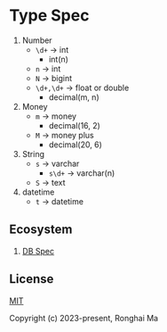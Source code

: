 # Type Spec

1. Number
    - `\d+` -> int
        - int(n)
    - `n` -> int
    - `N` -> bigint
    - `\d+,\d+` -> float or double
        - decimal(m, n)
2. Money
    - `m` -> money
        - decimal(16, 2)
    - `M` -> money plus
        - decimal(20, 6)
3. String
    - `s` -> varchar
        - `s\d+` -> varchar(n)
    - `S` -> text
4. datetime
    - `t` -> datetime


## Ecosystem

1. [DB Spec](https://github.com/maronghai/dbspec)

## License

[MIT](https://opensource.org/licenses/MIT)

Copyright (c) 2023-present, Ronghai Ma

